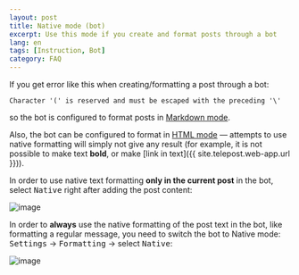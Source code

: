 ```yaml
---
layout: post
title: Native mode (bot)
excerpt: Use this mode if you create and format posts through a bot
lang: en
tags: [Instruction, Bot]
category: FAQ
---
```


If you get error like this when creating/formatting a post through a bot:

```text
Character '(' is reserved and must be escaped with the preceding '\'
```

so the bot is configured to format posts in [Markdown mode](https://core.telegram.org/bots/api#markdownv2-style).

Also, the bot can be configured to format in [HTML mode](https://core.telegram.org/bots/api#html-style) — attempts to use native formatting will simply not give any result (for example, it is not possible to make text **bold**, or make [link in text]({{ site.telepost.web-app.url }})).

In order to use native text formatting **only in the current post** in the bot, select <kbd>Native</kbd> right after adding the post content:

![image](https://user-images.githubusercontent.com/24430718/164975067-37ce77cc-0db4-414c-a776-6c4eafca9714.png)

In order to **always** use the native formatting of the post text in the bot, like formatting a regular message, you need to switch the bot to Native mode: <kbd>Settings</kbd> → <kbd>Formatting</kbd> → select <kbd>Native</kbd>:

![image](https://user-images.githubusercontent.com/24430718/164975146-8e0db81c-30b7-45a9-a4bf-5d34c309d2b7.png)

